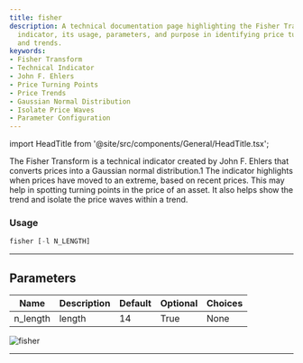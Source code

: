 ```yaml
---
title: fisher
description: A technical documentation page highlighting the Fisher Transform, a technical
  indicator, its usage, parameters, and purpose in identifying price turning points
  and trends.
keywords:
- Fisher Transform
- Technical Indicator
- John F. Ehlers
- Price Turning Points
- Price Trends
- Gaussian Normal Distribution
- Isolate Price Waves
- Parameter Configuration
---
```


import HeadTitle from '@site/src/components/General/HeadTitle.tsx';

<HeadTitle title="etf/ta/fisher - Reference | OpenBB Terminal Docs" />

The Fisher Transform is a technical indicator created by John F. Ehlers that converts prices into a Gaussian normal distribution.1 The indicator highlights when prices have moved to an extreme, based on recent prices. This may help in spotting turning points in the price of an asset. It also helps show the trend and isolate the price waves within a trend.

### Usage

```python
fisher [-l N_LENGTH]
```

---

## Parameters

| Name | Description | Default | Optional | Choices |
| ---- | ----------- | ------- | -------- | ------- |
| n_length | length | 14 | True | None |

![fisher](https://user-images.githubusercontent.com/46355364/154310853-0abf6cea-71ca-4f07-b009-282c58ab9cfc.png)

---
